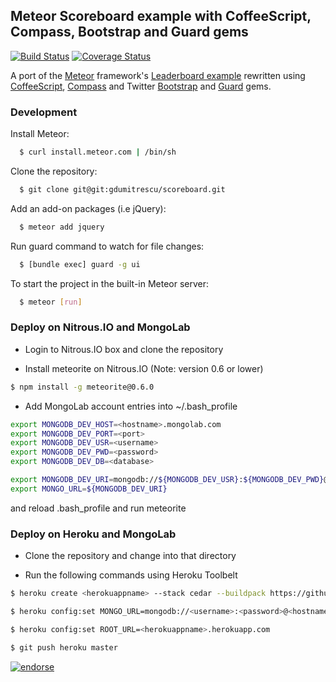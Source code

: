 ## Meteor Scoreboard example with CoffeeScript, Compass, Bootstrap and Guard gems 

[![Build Status](https://secure.travis-ci.org/gdumitrescu/scoreboard.png?branch=master)](http://travis-ci.org/gdumitrescu/scoreboard)
[![Coverage Status](https://coveralls.io/repos/gdumitrescu/scoreboard/badge.png?branch=master)](https://coveralls.io/r/gdumitrescu/scoreboard?branch=master)

A port of the [Meteor](http://meteor.com/) framework's [Leaderboard example](http://meteor.com/examples/leaderboard) rewritten using [CoffeeScript](http://coffeescript.org/), [Compass](http://compass-style.org/) and Twitter [Bootstrap](http://twitter.github.com/bootstrap/) and [Guard](https://github.com/guard/guard) gems.

### Development

Install Meteor:

```bash
  $ curl install.meteor.com | /bin/sh
```

Clone the repository:

```bash
  $ git clone git@git:gdumitrescu/scoreboard.git
```

Add an add-on packages (i.e jQuery):

```bash
  $ meteor add jquery
```

Run guard command to watch for file changes:

```bash
  $ [bundle exec] guard -g ui
```

To start the project in the built-in Meteor server:

```bash
  $ meteor [run]
```


### Deploy on Nitrous.IO and MongoLab

- Login to Nitrous.IO box and clone the repository

- Install meteorite on Nitrous.IO (Note: version 0.6 or lower)

```bash
$ npm install -g meteorite@0.6.0
```

- Add MongoLab account entries into ~/.bash_profile 

``` bash
export MONGODB_DEV_HOST=<hostname>.mongolab.com
export MONGODB_DEV_PORT=<port>
export MONGODB_DEV_USR=<username>
export MONGODB_DEV_PWD=<password>
export MONGODB_DEV_DB=<database>

export MONGODB_DEV_URI=mongodb://${MONGODB_DEV_USR}:${MONGODB_DEV_PWD}@${MONGODB_DEV_HOST}:${MONGODB_DEV_PORT}/${MONGODB_DEV_DB}
export MONGO_URL=${MONGODB_DEV_URI}
```

and reload .bash_profile and run meteorite


### Deploy on Heroku and MongoLab

- Clone the repository and change into that directory

- Run the following commands using Heroku Toolbelt

```bash
$ heroku create <herokuappname> --stack cedar --buildpack https://github.com/ondrej-kvasnovsky/heroku-buildpack-meteor.git

$ heroku config:set MONGO_URL=mongodb://<username>:<password>@<hostname>.mongolab.com:<port>/<database>

$ heroku config:set ROOT_URL=<herokuappname>.herokuapp.com

$ git push heroku master
```

[![endorse](http://api.coderwall.com/gdumitrescu/endorsecount.png)](http://coderwall.com/gdumitrescu)
